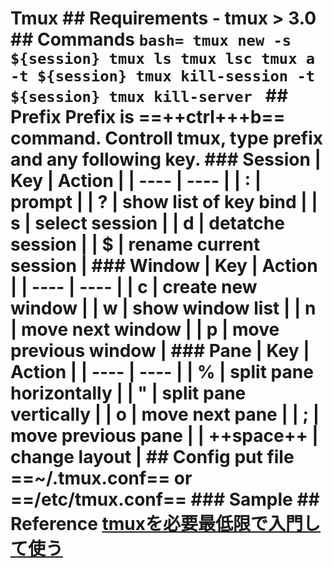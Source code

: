 # Tmux ## Requirements - tmux > 3.0 ## Commands ```bash= tmux new -s ${session} tmux ls tmux lsc tmux a -t ${session} tmux kill-session -t ${session} tmux kill-server ``` ## Prefix Prefix is ==++ctrl+++b== command. Controll tmux, type prefix and any following key. ### Session | Key | Action | | ---- | ---- | | : | prompt | | ? | show list of key bind | | s | select session | | d | detatche session | | $ | rename current session | ### Window | Key | Action | | ---- | ---- | | c | create new window | | w | show window list | | n | move next window | | p | move previous window | ### Pane | Key | Action | | ---- | ---- | | % | split pane horizontally | | " | split pane vertically | | o | move next pane | | ; | move previous pane | | ++space++ | change layout | ## Config put file ==~/.tmux.conf== or ==/etc/tmux.conf== ### Sample <script src="https://gist-it.appspot.com/https://github.com/ymmmtym/ansible-mgmt/raw/master/roles/common/files/dotfiles/.tmux.conf"></script> ## Reference [tmuxを必要最低限で入門して使う](https://qiita.com/nl0_blu/items/9d207a70ccc8467f7bab)
